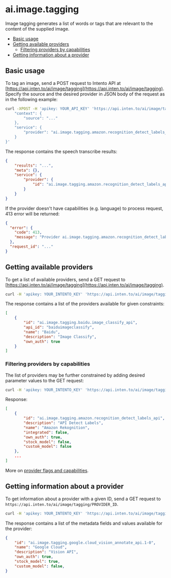 # ai.image.tagging

Image tagging generates a list of words or tags that are relevant to the content of the supplied image.

<!-- TOC depthFrom:2 -->

- [Basic usage](#basic-usage)
- [Getting available providers](#getting-available-providers)
    - [Filtering providers by capabilities](#filtering-providers-by-capabilities)
- [Getting information about a provider](#getting-information-about-a-provider)

<!-- /TOC -->

## Basic usage

To tag an image, send a POST request to Intento API at [https://api.inten.to/ai/image/tagging](https://api.inten.to/ai/image/tagging). Specify the source and the desired provider in JSON body of the request as in the following example:

```sh
curl -XPOST -H 'apikey: YOUR_API_KEY' 'https://api.inten.to/ai/image/tagging' -d '{
    "context": {
        "source": "..."
    },
    "service": {
        "provider": "ai.image.tagging.amazon.recognition_detect_labels_api"
    }
}'
```

The response contains the speech transcribe results:

```json
{
    "results": "...",
    "meta": {},
    "service": {
        "provider": {
            "id": "ai.image.tagging.amazon.recognition_detect_labels_api"
        }
    }
}
```

If the provider doesn't have capabilities (e.g. language) to process request, 413 error will be returned:

```json
{
  "error": {
    "code": 413,
    "message": "Provider ai.image.tagging.amazon.recognition_detect_labels_api constraint(s) violated."
  },
  "request_id": "..."
}
```

## Getting available providers

To get a list of available providers, send a GET request to [https://api.inten.to/ai/image/tagging](https://api.inten.to/ai/image/tagging).

```sh
curl -H 'apikey: YOUR_INTENTO_KEY' 'https://api.inten.to/ai/image/tagging'
```

The response contains a list of the providers available for given constraints:

```json
[
    {
        "id": "ai.image.tagging.baidu.image_classify_api",
        "api_id": "baiduimageclassify",
        "name": "Baidu",
        "description": "Image Classify",
        "own_auth": true
    }
]
```

### Filtering providers by capabilities

The list of providers may be further constrained by adding desired parameter values to the GET request:

```sh
curl -H 'apikey: YOUR_INTENTO_KEY' 'https://api.inten.to/ai/image/tagging?language=ru'
```

Response:

```json
[
    {
        "id": "ai.image.tagging.amazon.recognition_detect_labels_api",
        "description": "API Detect Labels",
        "name": "Amazon Rekognition",
        "integrated": false,
        "own_auth": true,
        "stock_model": false,
        "custom_model": false
    },
    ...
]
```

More on [provider flags and capabilities](./providers).

## Getting information about a provider

To get information about a provider with a given ID, send a GET request to `https://api.inten.to/ai/image/tagging/PROVIDER_ID`.

```sh
curl -H 'apikey: YOUR_INTENTO_KEY' 'https://api.inten.to/ai/image/tagging/ai.image.tagging.google.cloud_vision_annotate_api.1-0'
```

The response contains a list of the metadata fields and values available for the provider:

```json
{
    "id": "ai.image.tagging.google.cloud_vision_annotate_api.1-0",
    "name": "Google Cloud",
    "description": "Vision API",
    "own_auth": true,
    "stock_model": true,
    "custom_model": false,
}
```
